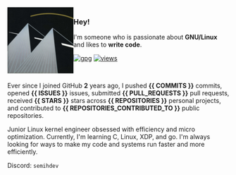 <img align="left" src="https://raw.githubusercontent.com/sesocell/sesocell/master/i860_small.png">

### Hey!

I'm someone who is passionate about **GNU/Linux** and likes to **write code**.

[![gpg](https://img.shields.io/badge/pgp-3E4E41CBA53A8BEB-313131?style=flat&labelColor=545454&color=313131)](https://github.com/sesocell.gpg) [![views](https://komarev.com/ghpvc/?username=sesocell&style=flat&color=313131&label=views)](https://github.com/sesocell)

<br>

Ever since I joined GitHub **2** years ago, I pushed **{{ COMMITS }}** commits, opened **{{ ISSUES }}** issues, submitted **{{ PULL_REQUESTS }}** pull requests, received **{{ STARS }}** stars across **{{ REPOSITORIES }}** personal projects, and contributed to **{{ REPOSITORIES_CONTRIBUTED_TO }}** public repositories.

Junior Linux kernel engineer obsessed with efficiency and micro optimization. Currently, I'm learning C, Linux, XDP, and go. I'm always looking for ways to make my code and systems run faster and more efficiently.

Discord: `semihdev`
